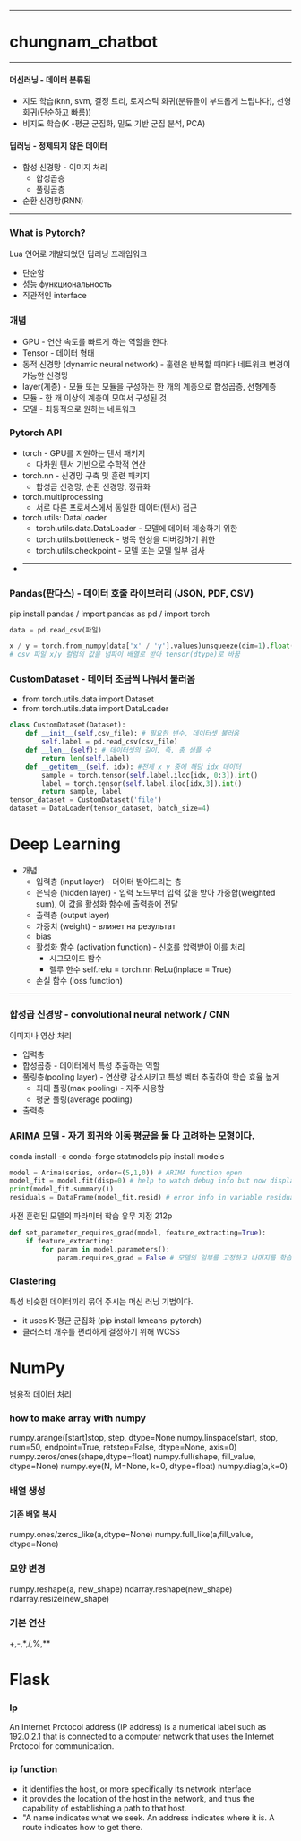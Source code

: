 - - - 
# chungnam_chatbot

- - -
#### 머신러닝 - 데이터 분류된 
* 지도 학습(knn, svm, 결정 트리, 로지스틱 회귀(분류들이 부드롭게 느립나다), 선형 회귀(단순하고 빠름)) 
* 비지도 학습(K -평균 군집화, 밀도 기반 군집 분석, PCA)
#### 딥러닝 - 정제되지 않은 데이터
* 합성 신경망 - 이미지 처리
    * 합성곱층
    * 풀링곱층
* 순환 신경망(RNN)
----
### What is Pytorch?
Lua 언어로 개발되었던 딥러닝 프래입워크
* 단순함
* 성능 функциональность
* 직관적인 interface

### 개념
* GPU - 연산 속도를 빠르게 하는 역할을 한다.
* Tensor - 데이터 형태
* 동적 신경망 (dynamic neural network) - 훌련은 반복할 때마다 네트워크 변경이 가능한 신경망
* layer(계층) - 모듈 또는 모듈을 구성하는 한 개의 계층으로 합성곱층, 선형계층
* 모듈 - 한 개 이상의 계층이 모여서 구성된 것
* 모델 - 최동적으로 원하는 네트워크

### Pytorch API
* torch - GPU를 지원하는 텐서 패키지
    * 다차원 텐서 기반으로 수학적 연산
* torch.nn - 신경망 구축 및 훈련 패키지
    * 합성곱 신경망, 순환 신경망, 정규화
* torch.multiprocessing 
    * 서로 다른 프로세스에서 동일한 데이터(텐서) 접근
* torch.utils: DataLoader
    * torch.utils.data.DataLoader - 모델에 데이터 제송하기 위한
    * torch.utils.bottleneck - 병목 현상을 디버깅하기 위한
    * torch.utils.checkpoint - 모델 또는 모델 일부 검사
* -------------------------------


### Pandas(판다스) - 데이터 호출 라이브러리 (JSON, PDF, CSV)
pip install pandas / 
import pandas as pd / 
import torch
```python
data = pd.read_csv(파일)

x / y = torch.from_numpy(data['x' / 'y'].values)unsqueeze(dim=1).float()
# csv 파일 x/y 컬럼의 값을 넘파이 배열로 받아 tensor(dtype)로 바꿈
```

### CustomDataset - 데이터 조금씩 나눠서 불러옴
* from torch.utils.data import Dataset
* from torch.utils.data import DataLoader
```python
class CustomDataset(Dataset):
    def __init__(self,csv_file): # 필요한 변수, 데이터셋 불러옴
        self.label = pd.read_csv(csv_file)
    def __len__(self): # 데이터셋의 길이, 즉, 총 샘플 수
        return len(self.label)
    def __getitem__(self, idx): #전체 x y 중에 해당 idx 데이터
        sample = torch.tensor(self.label.iloc[idx, 0:3]).int()
        label = torch.tensor(self.label.iloc[idx,3]).int()
        return sample, label
tensor_dataset = CustomDataset('file')
dataset = DataLoader(tensor_dataset, batch_size=4)


```
# Deep Learning
* 개념
    * 입력층 (input layer) - 더이터 받아드리는 층
    * 은닉층 (hidden layer) - 입력 노드부터 입력 값을 받아 가중합(weighted sum), 이 값을 활성화 함수에 출력층에 전달
    * 출력층 (output layer)
    * 가중치 (weight) - влияет на результат
    * bias 
    * 활성화 함수 (activation function) - 신호를 압력받아 이를 처리
        * 시그모이드 함수 
        * 렐루 한수 self.relu = torch.nn ReLu(inplace = True)
    * 손실 함수 (loss function)

---
### 합성곱 신경망 - convolutional neural network / CNN
이미지나 영상 처리
* 입력층
* 합성곱층 - 데이터에서 특성 추출하는 역할
* 풀링층(pooling layer) - 연산량 감소시키고 특성 벡터 추출하여 학습 효율 높게
    * 최대 풀링(max pooling) - 자주 사용함
    * 평균 풀링(average pooling)
* 출력층

### ARIMA 모델 - 자기 회귀와 이동 평균을 둘 다 고려하는 모형이다.
conda install -c conda-forge statmodels
pip install models
```python
model = Arima(series, order=(5,1,0)) # ARIMA function open
model_fit = model.fit(disp=0) # help to watch debug info but now display is False
print(model_fit.summary())
residuals = DataFrame(model_fit.resid) # error info in variable residuals in DataFrame
```


사전 훈련된 모델의 파라미터 학습 유무 지정 212p
```python
def set_parameter_requires_grad(model, feature_extracting=True):
    if feature_extracting:
        for param in model.parameters():
            param.requires_grad = False # 모델의 일부를 고정하고 나머지를 학습
```
### Clastering 
특성 비슷한 데이터끼리 묶어 주시는 머신 러닝 기법이다.
* it uses K-평균 군집화 (pip install kmeans-pytorch)
* 클러스터 개수를 편리하게 결정하기 위해 WCSS

# NumPy
범용적 데이터 처리
### how to make array with numpy
numpy.arange([start]stop, step, dtype=None
numpy.linspace(start, stop, num=50, endpoint=True, retstep=False, dtype=None, axis=0)
numpy.zeros/ones(shape,dtype=float)
numpy.full(shape, fill_value, dtype=None)
numpy.eye(N, M=None, k=0, dtype=float)
numpy.diag(a,k=0)
### 배열 생성
#### 기존 배열 복사
numpy.ones/zeros_like(a,dtype=None)
numpy.full_like(a,fill_value, dtype=None)
### 모양 변경
numpy.reshape(a, new_shape)
ndarray.reshape(new_shape)
ndarray.resize(new_shape)
### 기본 연산
+,-,*,/,%,**


# Flask
### Ip
An Internet Protocol address (IP address) is a numerical label such as 192.0.2.1 that is connected to a computer network that uses the Internet Protocol for communication.
### ip function
* it identifies the host, or more specifically its network interface
* it provides the location of the host in the network, and thus the capability of establishing a path to that host. 
* "A name indicates what we seek. An address indicates where it is. A route indicates how to get there.
